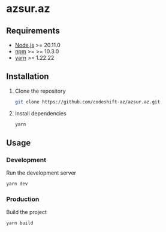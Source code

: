 # azsur.az

## Requirements

- [Node.js](https://nodejs.org/en/) >= 20.11.0
- [npm](https://www.npmjs.com/) >= >= 10.3.0
- [yarn](https://yarnpkg.com/) >= 1.22.22

## Installation

1. Clone the repository

   ```bash
   git clone https://github.com/codeshift-az/azsur.az.git
   ```

2. Install dependencies

   ```bash
   yarn
   ```

## Usage

### Development

Run the development server

```bash
yarn dev
```

### Production

Build the project

```bash
yarn build
```
